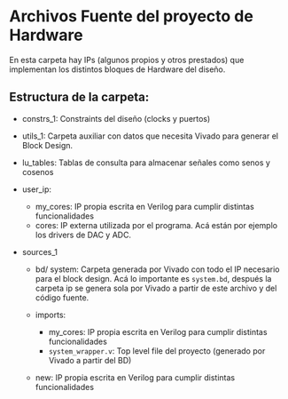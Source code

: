 # Archivos Fuente del proyecto de Hardware

En esta carpeta hay IPs (algunos propios y otros prestados) que implementan los distintos bloques de Hardware del diseño. 

## Estructura de la carpeta:

- constrs_1: Constraints del diseño (clocks y puertos)

- utils_1: Carpeta auxiliar con datos que necesita Vivado para generar el Block Design.

- lu_tables: Tablas de consulta para almacenar señales como senos y cosenos

- user_ip:
  - my_cores: IP propia escrita en Verilog para cumplir distintas funcionalidades
  - cores: IP externa utilizada por el programa. Acá están por ejemplo los drivers de DAC y ADC.

- sources_1
  - bd/ system: Carpeta generada por Vivado con todo el IP necesario para el block design. 
                Acá lo importante es `system.bd`, después la carpeta ip se genera sola por Vivado a partir de este archivo y del código fuente.
  - imports: 
    - my_cores: IP propia escrita en Verilog para cumplir distintas funcionalidades
    - `system_wrapper.v`: Top level file del proyecto (generado por Vivado a partir del BD)

  - new: IP propia escrita en Verilog para cumplir distintas funcionalidades